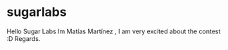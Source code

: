 # sugarlabs
Hello Sugar Labs
  Im Matías Martínez , I am very excited about the contest :D
  Regards.
